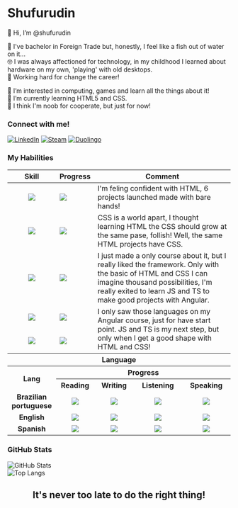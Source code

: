 <h1 class="name"><span class="color1">Shu</span><span class="color2">fu</span><span class="color3">ru</span><span class="color4">din</span></h1>

👋 Hi, I’m @shufurudin

💼 I've bachelor in Foreign Trade but, honestly, I feel like a fish out of water on it...<br>
🤓 I was always affectioned for technology, in my childhood I learned about hardware on my own, 'playing' with old desktops.<br>
🔁 Working hard for change the career!

👀 I’m interested in computing, games and learn all the things about it!<br>
🌱 I’m currently learning HTML5 and CSS.<br>
💞️ I think I'm noob for cooperate, but just for now!

### Connect with me!
[![LinkedIn](https://img.shields.io/badge/-LinkedIn-A32CC4?style=for-the-badge&logo=linkedin&logoColor=08539E)](https://www.linkedin.com/in/ilmogau/) 
[![Steam](https://img.shields.io/badge/steam-8623A1?style=for-the-badge&logo=steam&logoColor=C0C6C7)](https://steamcommunity.com/id/xoluR) 
[![Duolingo](https://img.shields.io/badge/Duolingo-641A78?style=for-the-badge&logo=Duolingo&logoColor=58CC02)](https://www.duolingo.com/profile/shufurudin?via=share_profile_link)

### My Habilities
<!--
![HTML5](https://img.shields.io/badge/HTML-A32CC4?style=for-the-badge&logo=html5&logoColor=30A3DC)
![CSS3](https://img.shields.io/badge/CSS3-8623A1?style=for-the-badge&logo=css3&logoColor=E94D5F)
[![Git](https://img.shields.io/badge/Git-641A78?style=for-the-badge&logo=git&logoColor=E94D5F)](https://git-scm.com/doc)
[![GitHub](https://img.shields.io/badge/GitHub-42114F?style=for-the-badge&logo=github&logoColor=30A3DC)](https://docs.github.com/)
-->
<!--
| Skill                                                                           |                   Progress                   |          Obs             |
| ---                                                                             |                     ---                      |          ---             |
| [![My Skills](https://skillicons.dev/icons?i=html)](https://skillicons.dev)     | ![My progress](https://geps.dev/progress/40) | Decent progress and I'm still learning, 2 projects launched made with bare hands! |
| [![My Skills](https://skillicons.dev/icons?i=css)](https://skillicons.dev)      | ![My progress](https://geps.dev/progress/30) | CSS is a world apart, I thought learning HTML the CSS should grow at the same pase, follish! Well, the same 2 HTML projects have CSS either |
| [![My Skills](https://skillicons.dev/icons?i=angular)](https://skillicons.dev)  | ![My progress](https://geps.dev/progress/10) | I just made a only course about it, but I really liked the framework. Only with the basic of HTML and CSS I can imagine thousand possibilities, I'm really exited to lean JS and TS to make good projects with Angular.
| [![My Skills](https://skillicons.dev/icons?i=js)](https://skillicons.dev)       | ![My progress](https://geps.dev/progress/5)  | I only saw those languages on my Angular course, just for have start point. JS and TS is my next step, but only when I get a good shape with HTML and CSS! |
| [![My Skills](https://skillicons.dev/icons?i=ts)](https://skillicons.dev)       | ![My progress](https://geps.dev/progress/5)  |
-->

<table>
    <thead>
        <tr>
            <th>Skill</th>
            <th>Progress</th>
            <th colspan=3>Comment</th>
        </tr>
    </thead>
    <tbody>
        <tr>
            <td align="center"><img src="https://skillicons.dev/icons?i=html"></td>
            <td><img src="https://geps.dev/progress/60"></td>
            <td colspan=3>I'm feling confident with HTML, 6 projects launched made with bare hands!</td>
        </tr>
        <tr>
            <td align="center"><img src="https://skillicons.dev/icons?i=css"></td>
            <td><img src="https://geps.dev/progress/55"></td>
            <td colspan=3>CSS is a world apart, I thought learning HTML the CSS should grow at the same pase, follish! Well, the same HTML projects have CSS.</td>
        </tr>
        <tr>
            <td align="center"><img src="https://skillicons.dev/icons?i=angular"></td>
            <td><img src="https://geps.dev/progress/10"></td>
            <td colspan=3>I just made a only course about it, but I really liked the framework. Only with the basic of HTML and CSS I can imagine thousand possibilities, I'm really exited to learn JS and TS to make good projects with Angular.</td>
        </tr>
        <tr>
            <td align="center"><img src="https://skillicons.dev/icons?i=js"></td>
            <td><img src="https://geps.dev/progress/5"></td>
            <td rowspan=2 colspan=3>I only saw those languages on my Angular course, just for have start point. JS and TS is my next step, but only when I get a good shape with HTML and CSS!</td>
        </tr>
        <tr>
            <td align="center"><img src="https://skillicons.dev/icons?i=ts"></td>
            <td><img src="https://geps.dev/progress/5"></td>
        </tr>
        <tr>
            <th colspan=5>Language</th>
        </tr>
        <tr>
          <th rowspan=2>Lang</th>
          <th scope="col" colspan=4>Progress</th>
        <tr>
          <th>Reading</th>
          <th>Writing</th>
          <th>Listening</th>
          <th>Speaking</th>
        </tr>
        <tr>
          <td align="center"><strong>Brazilian portuguese</strong></td>
          <td align="center"><img src="https://img.shields.io/badge/NATIVE-008640"></td>
          <td align="center"><img src="https://img.shields.io/badge/NATIVE-008640"></td>
          <td align="center"><img src="https://img.shields.io/badge/NATIVE-008640"></td>
          <td align="center"><img src="https://img.shields.io/badge/NATIVE-008640"></td>
        </tr>
        <tr>
          <td align="center"><strong>English</strong></td>
          <td align="center"><img src="https://img.shields.io/badge/INTERMEDIATE-0d98ba"></td>
          <td align="center"><img src ="https://img.shields.io/badge/ELEMENTARY-ffff00"></td>
          <td align="center"><img src="https://img.shields.io/badge/BEGGINER-EC5300"></td>
          <td align="center"><img src="https://img.shields.io/badge/BEGGINER-EC5300"></td>
        </tr>
        <tr>
          <td align="center"><strong>Spanish</strong></td>
          <td align="center"><img src="https://img.shields.io/badge/UPPER_INTERMEDIATE-0091f7"></td>
          <td align="center"><img src="https://img.shields.io/badge/BEGGINER-EC5300"></td>
          <td align="center"><img src="https://img.shields.io/badge/BEGGINER-EC5300"></td>
          <td align="center"><img src="https://img.shields.io/badge/BEGGINER-EC5300"></td>
        </tr>
    </tbody>
</table>         

### GitHub Stats

![GitHub Stats](https://github-readme-stats.vercel.app/api?username=shufurudin&theme=transparent&bg_color=00000040&border_color=FF53B0&show_icons=true&icon_color=A32CC4&title_color=8623A1&text_color=FFF)<br>
![Top Langs](https://github-readme-stats-git-masterrstaa-rickstaa.vercel.app/api/top-langs/?username=shufurudin&layout=compact&bg_color=00000040&border_color=FF53B0&title_color=8623A1&text_color=FFF)

<h2 align="center">It's never too late to do the right thing!</h2>
